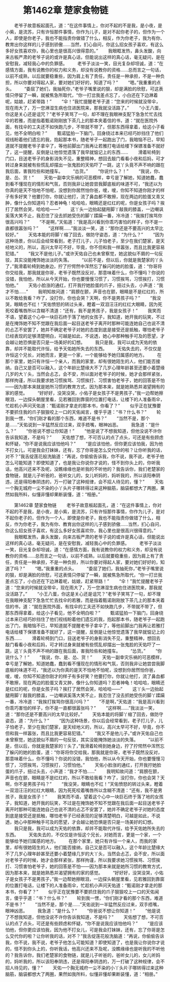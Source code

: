 # 　　第1462章 楚家食物链
　　老爷子故意板起面孔，道：“在这件事情上，你对不起的不是我，是小夜，是小紫，是流苏，只有许恒那件事情，你作为儿子，是对不起你老子的，但作为一个人，即使是你老子，我也不能指责你做错了什么，相反，作为你老子，我为有你、教育出你这样的儿子感到骄傲……当然，扪心自问，你这么招女孩子喜欢，有这么多好女孩喜欢你，我心里也是很高兴很得意的。”
　　我眼眶发热，鼻头发酸，向来古板严肃的老爷子说的或许是真心话，但能说出这样的真心话，毫无疑问，是在安慰我，减轻我心中的负罪感。
　　老爷子淡淡一笑，目光复杂却坦诚，道：“在感情方面，我有说教你的权力和义务，却没有说教你的资格……总而言之一句话，以前不成熟，以后就要稳重些，因为肩上有了责任，责任是一种承担，不是一种负担，所以你要对得起人家，要对她们好好的，知道了吗？”
　　“嗯。”我重重的点头。
　　“委屈了她们，我抽死你，”老爷子嘴里说的狠，却是满脸的欣慰，可这表情只停留了一瞬，就被焦急所取代，“你一打岔我差点忘了，小白还在下边淋着呢，姑娘，赶紧带路！”
　　“伞！”我忙提醒老爷子道：“您来的时候就没带伞，现在雨大了，万一您淋湿生病也住进医院来，那我就没活路了。”
　　“小王八蛋，你这是关心还是诅咒？”老爷子笑骂了一句，却不理在我眼神支配下急急忙忙去找伞的若雅，而是指着甄诺刚刚放下茶几上的那本夹着信的书，道：“就在医院外面，有找伞的工夫还不如快跑几步，不带就不带了，但那东西得拿着，给这小子看见，他不全明白啦？”
　　甄诺猛拍一下脑门，回身绕过本来已经巧妙挡住了他们视线盼着他们遗忘的我，抱起那本书，随老爷子一起跑出了门，我暗恼不已，早知道就不提醒老爷子拿伞了，等他前脚出门我再让若雅打电话给楼下保镖准备不就好了，这一提醒，反倒是让他惊觉遗落了我早就惦记上的东西……
　　滑着轮椅到门口，目送老爷子的身影消失不见，重整精神，想回去敲门看看小夜和后妈，可才转过身来就被有些慌乱却摆出一张鬼脸的天佑吓了一跳，这丫头竟不声不响的跟在我后面，害我险些和她撞车。
　　“怂货。”
　　“你说什么？！”
　　“我说，你、是、怂、货！”
　　天佑一副幸灾乐祸的可恶模样，幸亏是了解她，知道她蠢，蠢到看不懂现在的情形和气氛，否则我非让她尝尝我脚底板的味道不可，“我还以为你真的是天不怕地不怕呢，没想到你居然怕你爸，嗳，嗳，你知不知道你刚才的样子有多好笑？他要打你，你就让他打，流了鼻血都不敢擦，现在两边的脸蛋又青又肿，像什么你知道吗？忍者神龟！哈哈哈，眼睛还是红红的呢，你是女孩子吗？挨打了居然会哭，哈哈哈——”
　　这丫头一边抬起腿用脚丫敲我的膝盖，一边嘲讽奚落大笑不止，我忍住了没去抓她受伤的脚丫蹂躏一番，冷冷道：“我挨打挨骂你很高兴吗？”
　　“不是啊，”天佑道：“我是高兴看到你乖巧害怕的样子，你不是一直都很嚣张吗？”
　　“这样啊……”我淡淡一笑，道：“那你还是不要高兴的太早比较好。”
　　天佑本能的将脚丫缩了回去，做防守姿态，道：“为什么？”
　　“因为这种场景，你以后会经常看到，老子打儿子，儿子怕老子，至少在我们楚家，是天经地义的，所以，高兴太早可不好，毕竟，你不但和我一样嚣张，而且比我更容易犯错。”
　　“我又不是他儿子。”或许天佑自己也未曾察觉，她这貌似不屑的一句反驳，其实没能掩饰她淡淡的失落。
　　“以前不是，但以后，你就是我楚家的丫头了，”我滑着轮椅到她身边，拧了拧愕然中浑然忘了躲闪的她的脸蛋，道：“你哥将你交给我，那我就是你哥，老爷子既然没反对，那意味着什么，你不懂吗？你说的没错，我怕他，所以从今天开始，你也要慢慢习惯了，习惯挨骂，习惯挨打，习惯怕他。”
　　天佑小脸涨的通红，打开我拧她脸蛋的爪子，扭过头去，小声道：“我才不怕……”
　　我明知故问道：“肩膀在颤，声音也在颤，眼睛是不是红红的，所以不敢给我看？咋了，没打你，你也会哭？天啊，你不是男孩子吗？”
　　“我没哭，眼睛也不红！”天佑愤怒的转过头来，瞪着一双泪汪汪的红红大眼睛，因为死死咬着嘴唇所以含糊不清道：“还有，我不是男孩子，我是女孩子！”
　　我笑而不语，望着这个心中一块巨石终于落了地的女孩子，我知道，她开我的玩笑，不过是在掩饰她不知不觉跟在我后面一起目送老爷子离开时那种可能连她自己也说不清的忐忑不安罢了，她并不确定老爷子对她的态度到底是接受还是抵触，哪怕老爷子已经表现的足够清楚明白，可越是如此，不说透，她心中那种触手可及的愿望，才会越让她恐惧是否只是一场美好的幻想。
　　我只是我，我可以成为天佑的依靠，却并不能取代许恒，给予天佑她所失去的东西。
　　天佑失去的，不仅仅是许恒这个兄长，对她而言，更是一个家，一个能够给予她归属感的地方。
　　在那个家里，她只有许恒一个亲人，而我的家里，却有很她陌生的人，他们能否接纳，自己又是否可以融入，这个年龄比楚缘大不了几岁心理年龄甚至还要小着楚缘几岁的大丫头，当然会忐忑，会不安，所以面对老爷子的时候，她才会那样紧张，那样拘谨，所以我要求她习惯挨骂、习惯挨打、习惯害怕老爷子，她的回答是不怕——因为那本来就是她所习惯的教育方式，因为那本来，就是她熟悉并渴望拥有的家的感觉。
　　“好好好，没哭没哭，小佑子是女孩子不是男孩子，”我一边帮她擦眼泪，一边探头朝屋里看，见若雅回到靠窗的位置打电话，让楼下的人准备雨伞，忙趁机小声问天佑道：“甄诺刚才拿走的那本书，你看了？”
　　似乎正在犹豫要不要抓住我的爪子狠狠咬上一口的天佑闻言，傻乎乎道：“书？什么书？”
　　轮到我一愣，“你们刚才看的那个东西，难道不是书？”
　　“当然不是，那个是……”天佑说到一半猛然反应过来，双手捂嘴，眼神凶恶。
　　我急道：“是什么？”
　　“你爸说不想让你知道！”
　　“他是说了不想我知道，但他没说不许你告诉我知道，不是吗？”
　　天佑想了想，不可否认的点了点头，可还是有些顾虑和怀疑，“你不是说我应该怕他吗？”
　　“是应该怕他，但你更应该怕我，因为他不打女儿，可是我会打妹妹，还有，忘了你哥是怎么交代你的啦？让你听我的话，对不？”我舌绽莲花般洗脑道：“再说，你偷偷告诉我，你不说，我不说，老爷子他怎么可能知道？即使知道了，也是我让你说你才说的，怪不到你头上的，你听我话，他高兴还来不及呢，没瞧缘缘也是听我的不听他的？我告诉你，我们老楚家的食物链，就是儿子听爸的，爸听女儿的，女儿听妈的，妈听我的，所以该阳奉阴违，还是得阳奉阴违的，万一打破了这种规律，会不招人待见的，懂？”
　　天佑一个胸无城府一尘不染的小丫头片子哪转得过来这种脑筋，脑袋都想大了两圈，果然如我所料，似懂非懂却果断装懂，道：“相册。”

　　第1462章 楚家食物链
　　老爷子故意板起面孔，道：“在这件事情上，你对不起的不是我，是小夜，是小紫，是流苏，只有许恒那件事情，你作为儿子，是对不起你老子的，但作为一个人，即使是你老子，我也不能指责你做错了什么，相反，作为你老子，我为有你、教育出你这样的儿子感到骄傲……当然，扪心自问，你这么招女孩子喜欢，有这么多好女孩喜欢你，我心里也是很高兴很得意的。”
　　我眼眶发热，鼻头发酸，向来古板严肃的老爷子说的或许是真心话，但能说出这样的真心话，毫无疑问，是在安慰我，减轻我心中的负罪感。
　　老爷子淡淡一笑，目光复杂却坦诚，道：“在感情方面，我有说教你的权力和义务，却没有说教你的资格……总而言之一句话，以前不成熟，以后就要稳重些，因为肩上有了责任，责任是一种承担，不是一种负担，所以你要对得起人家，要对她们好好的，知道了吗？”
　　“嗯。”我重重的点头。
　　“委屈了她们，我抽死你，”老爷子嘴里说的狠，却是满脸的欣慰，可这表情只停留了一瞬，就被焦急所取代，“你一打岔我差点忘了，小白还在下边淋着呢，姑娘，赶紧带路！”
　　“伞！”我忙提醒老爷子道：“您来的时候就没带伞，现在雨大了，万一您淋湿生病也住进医院来，那我就没活路了。”
　　“小王八蛋，你这是关心还是诅咒？”老爷子笑骂了一句，却不理在我眼神支配下急急忙忙去找伞的若雅，而是指着甄诺刚刚放下茶几上的那本夹着信的书，道：“就在医院外面，有找伞的工夫还不如快跑几步，不带就不带了，但那东西得拿着，给这小子看见，他不全明白啦？”
　　甄诺猛拍一下脑门，回身绕过本来已经巧妙挡住了他们视线盼着他们遗忘的我，抱起那本书，随老爷子一起跑出了门，我暗恼不已，早知道就不提醒老爷子拿伞了，等他前脚出门我再让若雅打电话给楼下保镖准备不就好了，这一提醒，反倒是让他惊觉遗落了我早就惦记上的东西……
　　滑着轮椅到门口，目送老爷子的身影消失不见，重整精神，想回去敲门看看小夜和后妈，可才转过身来就被有些慌乱却摆出一张鬼脸的天佑吓了一跳，这丫头竟不声不响的跟在我后面，害我险些和她撞车。
　　“怂货。”
　　“你说什么？！”
　　“我说，你、是、怂、货！”
　　天佑一副幸灾乐祸的可恶模样，幸亏是了解她，知道她蠢，蠢到看不懂现在的情形和气氛，否则我非让她尝尝我脚底板的味道不可，“我还以为你真的是天不怕地不怕呢，没想到你居然怕你爸，嗳，嗳，你知不知道你刚才的样子有多好笑？他要打你，你就让他打，流了鼻血都不敢擦，现在两边的脸蛋又青又肿，像什么你知道吗？忍者神龟！哈哈哈，眼睛还是红红的呢，你是女孩子吗？挨打了居然会哭，哈哈哈——”
　　这丫头一边抬起腿用脚丫敲我的膝盖，一边嘲讽奚落大笑不止，我忍住了没去抓她受伤的脚丫蹂躏一番，冷冷道：“我挨打挨骂你很高兴吗？”
　　“不是啊，”天佑道：“我是高兴看到你乖巧害怕的样子，你不是一直都很嚣张吗？”
　　“这样啊……”我淡淡一笑，道：“那你还是不要高兴的太早比较好。”
　　天佑本能的将脚丫缩了回去，做防守姿态，道：“为什么？”
　　“因为这种场景，你以后会经常看到，老子打儿子，儿子怕老子，至少在我们楚家，是天经地义的，所以，高兴太早可不好，毕竟，你不但和我一样嚣张，而且比我更容易犯错。”
　　“我又不是他儿子。”或许天佑自己也未曾察觉，她这貌似不屑的一句反驳，其实没能掩饰她淡淡的失落。
　　“以前不是，但以后，你就是我楚家的丫头了，”我滑着轮椅到她身边，拧了拧愕然中浑然忘了躲闪的她的脸蛋，道：“你哥将你交给我，那我就是你哥，老爷子既然没反对，那意味着什么，你不懂吗？你说的没错，我怕他，所以从今天开始，你也要慢慢习惯了，习惯挨骂，习惯挨打，习惯怕他。”
　　天佑小脸涨的通红，打开我拧她脸蛋的爪子，扭过头去，小声道：“我才不怕……”
　　我明知故问道：“肩膀在颤，声音也在颤，眼睛是不是红红的，所以不敢给我看？咋了，没打你，你也会哭？天啊，你不是男孩子吗？”
　　“我没哭，眼睛也不红！”天佑愤怒的转过头来，瞪着一双泪汪汪的红红大眼睛，因为死死咬着嘴唇所以含糊不清道：“还有，我不是男孩子，我是女孩子！”
　　我笑而不语，望着这个心中一块巨石终于落了地的女孩子，我知道，她开我的玩笑，不过是在掩饰她不知不觉跟在我后面一起目送老爷子离开时那种可能连她自己也说不清的忐忑不安罢了，她并不确定老爷子对她的态度到底是接受还是抵触，哪怕老爷子已经表现的足够清楚明白，可越是如此，不说透，她心中那种触手可及的愿望，才会越让她恐惧是否只是一场美好的幻想。
　　我只是我，我可以成为天佑的依靠，却并不能取代许恒，给予天佑她所失去的东西。
　　天佑失去的，不仅仅是许恒这个兄长，对她而言，更是一个家，一个能够给予她归属感的地方。
　　在那个家里，她只有许恒一个亲人，而我的家里，却有很她陌生的人，他们能否接纳，自己又是否可以融入，这个年龄比楚缘大不了几岁心理年龄甚至还要小着楚缘几岁的大丫头，当然会忐忑，会不安，所以面对老爷子的时候，她才会那样紧张，那样拘谨，所以我要求她习惯挨骂、习惯挨打、习惯害怕老爷子，她的回答是不怕——因为那本来就是她所习惯的教育方式，因为那本来，就是她熟悉并渴望拥有的家的感觉。
　　“好好好，没哭没哭，小佑子是女孩子不是男孩子，”我一边帮她擦眼泪，一边探头朝屋里看，见若雅回到靠窗的位置打电话，让楼下的人准备雨伞，忙趁机小声问天佑道：“甄诺刚才拿走的那本书，你看了？”
　　似乎正在犹豫要不要抓住我的爪子狠狠咬上一口的天佑闻言，傻乎乎道：“书？什么书？”
　　轮到我一愣，“你们刚才看的那个东西，难道不是书？”
　　“当然不是，那个是……”天佑说到一半猛然反应过来，双手捂嘴，眼神凶恶。
　　我急道：“是什么？”
　　“你爸说不想让你知道！”
　　“他是说了不想我知道，但他没说不许你告诉我知道，不是吗？”
　　天佑想了想，不可否认的点了点头，可还是有些顾虑和怀疑，“你不是说我应该怕他吗？”
　　“是应该怕他，但你更应该怕我，因为他不打女儿，可是我会打妹妹，还有，忘了你哥是怎么交代你的啦？让你听我的话，对不？”我舌绽莲花般洗脑道：“再说，你偷偷告诉我，你不说，我不说，老爷子他怎么可能知道？即使知道了，也是我让你说你才说的，怪不到你头上的，你听我话，他高兴还来不及呢，没瞧缘缘也是听我的不听他的？我告诉你，我们老楚家的食物链，就是儿子听爸的，爸听女儿的，女儿听妈的，妈听我的，所以该阳奉阴违，还是得阳奉阴违的，万一打破了这种规律，会不招人待见的，懂？”
　　天佑一个胸无城府一尘不染的小丫头片子哪转得过来这种脑筋，脑袋都想大了两圈，果然如我所料，似懂非懂却果断装懂，道：“相册。”
